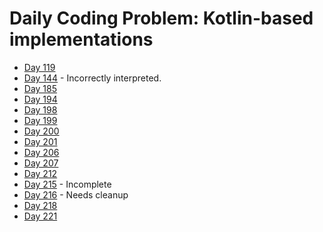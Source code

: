 # Daily Coding Problem: Kotlin-based implementations

* [Day 119](src/main/kotlin/dcp/day119)
* [Day 144](src/main/kotlin/dcp/day144) - Incorrectly interpreted.
* [Day 185](src/main/kotlin/dcp/day185)
* [Day 194](src/main/kotlin/dcp/day194)
* [Day 198](src/main/kotlin/dcp/day198)
* [Day 199](src/main/kotlin/dcp/day199)
* [Day 200](src/main/kotlin/dcp/day200)
* [Day 201](src/main/kotlin/dcp/day201)
* [Day 206](src/main/kotlin/dcp/day206)
* [Day 207](src/main/kotlin/dcp/day207)
* [Day 212](src/main/kotlin/dcp/day212)
* [Day 215](src/main/kotlin/dcp/day215) - Incomplete
* [Day 216](src/main/kotlin/dcp/day216) - Needs cleanup
* [Day 218](src/main/kotlin/dcp/day218)
* [Day 221](src/main/kotlin/dcp/day221)
